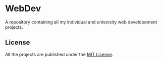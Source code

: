 # WebDev
 A repository containing all my individual and university web developement projects.
## License
All the projects are published under the [MIT License](LICENSE).
